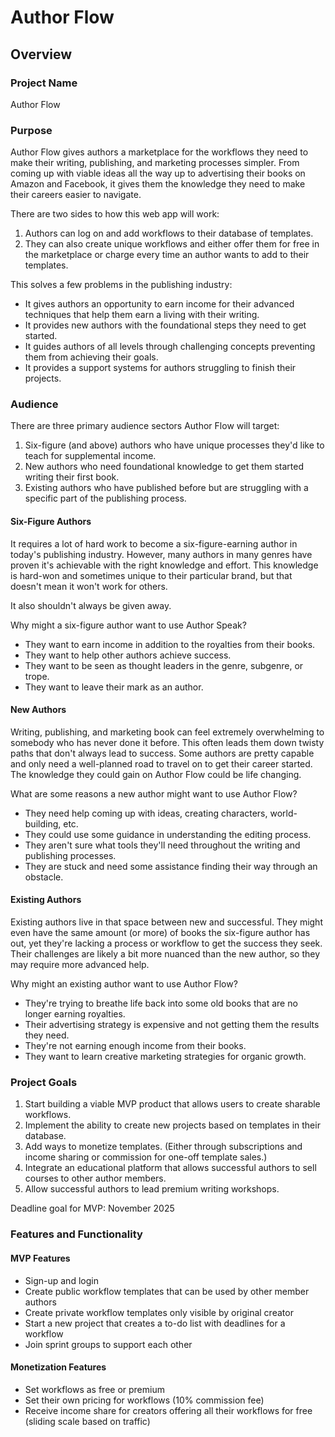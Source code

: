 # Author Flow
## Overview
### Project Name
Author Flow
### Purpose
Author Flow gives authors a marketplace for the workflows
they need to make their writing, publishing, and marketing
processes simpler. From coming up with viable ideas all 
the way up to advertising their books on Amazon and Facebook,
it gives them the knowledge they need to make their careers
easier to navigate.

There are two sides to how this web app will work:

1. Authors can log on and add workflows to their database of templates.
2. They can also create unique workflows and either offer them for free in the marketplace or charge every time an author wants to add to their templates.

This solves a few problems in the publishing industry:
* It gives authors an opportunity to earn income for their advanced techniques that help them earn a living with their writing.
* It provides new authors with the foundational steps they need to get started.
* It guides authors of all levels through challenging concepts preventing them from achieving their goals.
* It provides a support systems for authors struggling to finish their projects.
### Audience
There are three primary audience sectors Author Flow will target:
1. Six-figure (and above) authors who have unique processes they'd like to teach for supplemental income.
2. New authors who need foundational knowledge to get them started writing their first book.
3. Existing authors who have published before but are struggling with a specific part of the publishing process.
#### Six-Figure Authors
It requires a lot of hard work to become a six-figure-earning author
in today's publishing industry. However, many authors in 
many genres have proven it's achievable with the right 
knowledge and effort. This knowledge is hard-won and sometimes 
unique to their particular brand, but that doesn't mean it won't 
work for others.

It also shouldn't always be given away.

Why might a six-figure author want to use Author Speak?
* They want to earn income in addition to the royalties from their books.
* They want to help other authors achieve success.
* They want to be seen as thought leaders in the genre, subgenre, or trope.
* They want to leave their mark as an author.
#### New Authors
Writing, publishing, and marketing book can feel extremely 
overwhelming to somebody who has never done it before. This often
leads them down twisty paths that don't always lead to 
success. Some authors are pretty capable and only need 
a well-planned road to travel on to get their career started. 
The knowledge they could gain on Author Flow could be life changing.

What are some reasons a new author might want to use Author Flow?
* They need help coming up with ideas, creating characters, world-building, etc.
* They could use some guidance in understanding the editing process.
* They aren't sure what tools they'll need throughout the writing and publishing processes.
* They are stuck and need some assistance finding their way through an obstacle.
#### Existing Authors
Existing authors live in that space between new and successful. They might even 
have the same amount (or more) of books the six-figure author has out,
yet they're lacking a process or workflow to get the success they seek. Their challenges
are likely a bit more nuanced than the new author, so they may require more advanced help.

Why might an existing author want to use Author Flow?
* They're trying to breathe life back into some old books that are no longer earning royalties.
* Their advertising strategy is expensive and not getting them the results they need.
* They're not earning enough income from their books.
* They want to learn creative marketing strategies for organic growth.
### Project Goals
1. Start building a viable MVP product that allows users to create sharable workflows.
2. Implement the ability to create new projects based on templates in their database.
3. Add ways to monetize templates. (Either through subscriptions and income sharing or commission for one-off template sales.)
4. Integrate an educational platform that allows successful authors to sell courses to other author members.
5. Allow successful authors to lead premium writing workshops.

Deadline goal for MVP: November 2025
### Features and Functionality
#### MVP Features
* Sign-up and login
* Create public workflow templates that can be used by other member authors
* Create private workflow templates only visible by original creator
* Start a new project that creates a to-do list with deadlines for a workflow
* Join sprint groups to support each other
#### Monetization Features
* Set workflows as free or premium
* Set their own pricing for workflows (10% commission fee)
* Receive income share for creators offering all their workflows for free (sliding scale based on traffic)
